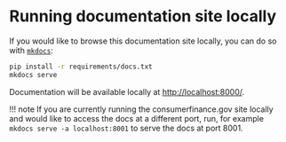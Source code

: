 # Running documentation site locally

If you would like to browse this documentation site locally, you can do so
with [`mkdocs`](https://www.mkdocs.org/):

```sh
pip install -r requirements/docs.txt
mkdocs serve
```

Documentation will be available locally at
[http://localhost:8000/](http://localhost:8000/).

!!! note
    If you are currently running the consumerfinance.gov site locally and
    would like to access the docs at a different port, run,
    for example `mkdocs serve -a localhost:8001` to serve the docs at port 8001.
